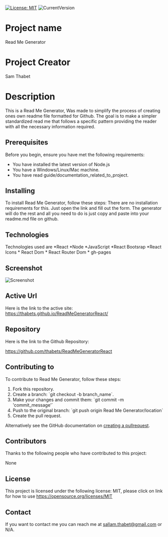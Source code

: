[![License: MIT](https://img.shields.io/badge/License-MIT-yellow.svg)](https://opensource.org/licenses/MIT)  ![CurrentVersion](https://img.shields.io/badge/version-1.0.0-green.svg)


# Project name
Read Me Generator

# Project Creator
Sam Thabet

# Description
This is a Read Me Generator, Was made to simplify the process of creating ones own readme file formatted for Github. The goal is to make a simpler standardized read me that follows a specific pattern providing the reader with all the necessary information required.

## Prerequisites
Before you begin, ensure you have met the following requirements:
* You have installed the latest version of Node.js
* You have a Windows/Linux/Mac machine.
* You have read guide/documentation_related_to_project.

## Installing

To install Read Me Generator, follow these steps:
There are no installation requirements for this. Just open the link and fill out the form. The generator will do the rest and all you need to do is just copy and paste into your readme.md file on github.

## Technologies

Technologies used are *React *Node *JavaScript *React Bootsrap *React Icons * React Dom * React Router Dom * gh-pages

## Screenshot

![Screenshot](/public/ReadMeGenerator.jpg)

## Active Url

Here is the link to the active site: https://thabets.github.io/ReadMeGeneratorReact/

## Repository

Here is the link to the Github Repository:

https://github.com/thabets/ReadMeGeneratorReact

## Contributing to

To contribute to Read Me Generator, follow these steps:
1. Fork this repository.
2. Create a branch: \`git checkout -b branch_name\`.
3. Make your changes and commit them: \`git commit -m 'commit_message'\`
4. Push to the original branch: \`git push origin Read Me Generator/location\`
5. Create the pull request.

Alternatively see the GitHub documentation on [creating a pullrequest](https://help.github.com/en/github/collaborating-with-issues-and-pull-requests/creating-a-pull-request).

## Contributors

Thanks to the following people who have contributed to this project:

None

## License

This project is licensed under the following license: MIT, please click on link for how to use https://opensource.org/licenses/MIT

## Contact

If you want to contact me you can reach me at sallam.thabet@gmail.com or N/A.
